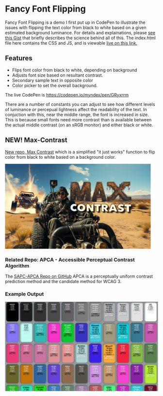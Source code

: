 # Fancy Font Flipping
Fancy Font Flipping is a demo I first put up in CodePen to illustrate the issues with flipping the text color from black to white based on a given estimated background luminance. For details and explainations, please [see this Gist](https://gist.github.com/Myndex/e1025706436736166561d339fd667493#lets-flip-for-color) that briefly describes the science behind all of this. The index.html file here contains the CSS and JS, and is viewable [live on this link.](https://myndex.github.io/fancyfontflipping/)

## Features
- Flips font color from black to white, depending on background
- Adjusts font size based on resultant contrast.
- Secondary sample text in opposite color
- Color picker to set the overall background.

The live CodePen is https://codepen.io/myndex/pen/GRyxrrm

There are a number of constants you can adjust to see how different levels of luminance *or* percepual lightness affect the readability of the text. In conjuction with this, near the middle range, the font is increased in size. This is because small fonts need more contrast than is available between the actual middle contrast (on an sRGB monitor) and either black or white. 

## NEW! Max-Contrast
[New repo, Max Contrast](https://github.com/Myndex/max-contrast) which is a simplified "it just works" function to flip color from black to white based on a background color.

<img width="480" alt="an image of mad max racing through the desert and behind them are the letters MAX and under that is the word contrast" src="https://github.com/Myndex/max-contrast/blob/c52bdc7cf7bbfa45c51de5ff452ef88b80115286/img/generaltitles_MAX_CONTRAST_2.png">

### Related Repo: APCA - Accessible Perceptual Contrast Algorithm
The [SAPC-APCA Repo on GitHub](https://github.com/Myndex/SAPC-APCA/tree/master/documentation) APCA is a perceptually uniform contrast prediction method and the candidate method for WCAG 3.

### Example Output
<img src="IMAGES/fancyfontflip1.png">



